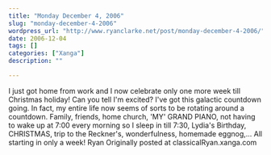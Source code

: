 ```yaml
---
title: "Monday December 4, 2006"
slug: "monday-december-4-2006"
wordpress_url: "http://www.ryanclarke.net/post/monday-december-4-2006/"
date: 2006-12-04
tags: []
categories: ["Xanga"]
description: ""

---
```


I just got home from work and I now celebrate only one more week till Christmas holiday!
Can you tell I'm excited? I've got this galactic countdown going. In fact, my entire life now seems of sorts to be rotating around a countdown. Family, friends, home church, 'MY' GRAND PIANO, not having to wake up at 7:00 every morning so I sleep in till 7:30, Lydia's Birthday, CHRISTMAS, trip to the Reckner's, wonderfulness, homemade eggnog,... All starting in only a week!
Ryan
Originally posted at classicalRyan.xanga.com
